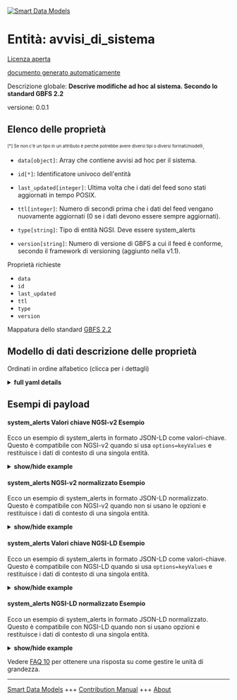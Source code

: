 <!-- 10-Header -->  
[![Smart Data Models](https://smartdatamodels.org/wp-content/uploads/2022/01/SmartDataModels_logo.png "Logo")](https://smartdatamodels.org)  
Entità: avvisi_di_sistema  
=========================<!-- /10-Header -->  
<!-- 15-License -->  
[Licenza aperta](https://github.com/smart-data-models//dataModel.GBFS/blob/master/system_alerts/LICENSE.md)  
[documento generato automaticamente](https://docs.google.com/presentation/d/e/2PACX-1vTs-Ng5dIAwkg91oTTUdt8ua7woBXhPnwavZ0FxgR8BsAI_Ek3C5q97Nd94HS8KhP-r_quD4H0fgyt3/pub?start=false&loop=false&delayms=3000#slide=id.gb715ace035_0_60)  
<!-- /15-License -->  
<!-- 20-Description -->  
Descrizione globale: **Descrive modifiche ad hoc al sistema. Secondo lo standard GBFS 2.2**  
versione: 0.0.1  
<!-- /20-Description -->  
<!-- 30-PropertiesList -->  

## Elenco delle proprietà  

<sup><sub>[*] Se non c'è un tipo in un attributo è perché potrebbe avere diversi tipi o diversi formati/modelli</sub></sup>.  
- `data[object]`: Array che contiene avvisi ad hoc per il sistema.  	  
- `id[*]`: Identificatore univoco dell'entità  - `last_updated[integer]`: Ultima volta che i dati del feed sono stati aggiornati in tempo POSIX.  - `ttl[integer]`: Numero di secondi prima che i dati del feed vengano nuovamente aggiornati (0 se i dati devono essere sempre aggiornati).  - `type[string]`: Tipo di entità NGSI. Deve essere system_alerts  - `version[string]`: Numero di versione di GBFS a cui il feed è conforme, secondo il framework di versioning (aggiunto nella v1.1).  <!-- /30-PropertiesList -->  
<!-- 35-RequiredProperties -->  
Proprietà richieste  
- `data`  - `id`  - `last_updated`  - `ttl`  - `type`  - `version`  <!-- /35-RequiredProperties -->  
<!-- 40-RequiredProperties -->  
Mappatura dello standard [GBFS 2.2](https://github.com/NABSA/gbfs/blob/v2.2/gbfs.md)  
<!-- /40-RequiredProperties -->  
<!-- 50-DataModelHeader -->  
## Modello di dati descrizione delle proprietà  
Ordinati in ordine alfabetico (clicca per i dettagli)  
<!-- /50-DataModelHeader -->  
<!-- 60-ModelYaml -->  
<details><summary><strong>full yaml details</strong></summary>    
```yaml  
system_alerts:    
  description: Describes ad-hoc changes to the system. According to the Standard GBFS 2.2    
  properties:    
    data:    
      description: Array that contains ad-hoc alerts for the system.    
      properties:    
        alerts:    
          items:    
            properties:    
              alert_id:    
                description: Identifier for this alert.    
                type: string    
              description:    
                description: Detailed description of the alert.    
                type: string    
              last_updated:    
                description: Indicates the last time the info for the alert was updated.    
                minimum: 1450155600    
                type: number    
              region_ids:    
                description: Array of identifiers of the regions for which this alert applies.    
                items:    
                  type: string    
                type: array    
              station_ids:    
                description: Array of identifiers of the stations for which this alert applies.    
                items:    
                  type: string    
                type: array    
              summary:    
                description: A short summary of this alert to be displayed to the customer.    
                type: string    
              times:    
                additionalItems: false    
                description: Array of objects indicating when the alert is in effect.    
                items:    
                  properties:    
                    end:    
                      description: End time of the alert.    
                      minimum: 1450155600    
                      type: number    
                    start:    
                      description: Start time of the alert.    
                      minimum: 1450155600    
                      type: number    
                  type: object    
                required:    
                  - start    
                type: array    
              type:    
                description: Type of alert.    
                enum:    
                  - system_closure    
                  - station_closure    
                  - station_move    
                  - other    
                type: string    
              url:    
                description: URL where the customer can learn more information about this alert.    
                format: uri    
                type: string    
            required:    
              - alert_id    
              - type    
              - summary    
            type: object    
          type: array    
      required:    
        - alerts    
      type: object    
      x-ngsi:    
        type: Property    
    id:    
      anyOf:    
        - description: Identifier format of any NGSI entity    
          maxLength: 256    
          minLength: 1    
          pattern: ^[\w\-\.\{\}\$\+\*\[\]`|~^@!,:\\]+$    
          type: string    
          x-ngsi:    
            type: Property    
        - description: Identifier format of any NGSI entity    
          format: uri    
          type: string    
          x-ngsi:    
            type: Property    
      description: Unique identifier of the entity    
      x-ngsi:    
        type: Property    
    last_updated:    
      description: Last time the data in the feed was updated in POSIX time.    
      minimum: 1450155600    
      type: integer    
      x-ngsi:    
        type: Property    
    ttl:    
      description: Number of seconds before the data in the feed will be updated again (0 if the data should always be refreshed).    
      minimum: 0    
      type: integer    
      x-ngsi:    
        type: Property    
    type:    
      description: NGSI entity type. It has to be system_alerts    
      enum:    
        - system_alerts    
      type: string    
      x-ngsi:    
        type: Property    
    version:    
      description: 'GBFS version number to which the feed conforms, according to the versioning framework (added in v1.1).'    
      enum:    
        - 1.1-RC    
        - 1.1    
        - 2.0-RC    
        - 2.0    
        - 2.1-RC    
        - 2.1-RC2    
        - 2.1    
        - 2.2    
        - 3.0-RC    
        - 3.0    
      type: string    
      x-ngsi:    
        type: Property    
  required:    
    - last_updated    
    - ttl    
    - version    
    - data    
    - id    
    - type    
  type: object    
  x-derived-from: https://github.com/NABSA/gbfs/blob/v2.2/gbfs.md    
  x-disclaimer: 'Redistribution and use in source and binary forms, with or without modification, are permitted  provided that the license conditions are met. Copyleft (c) 2022 Contributors to Smart Data Models Program'    
  x-license-url: https://github.com/smart-data-models/dataModel.GBFS/blob/master/system_alerts/LICENSE.md    
  x-model-schema: https://smart-data-models.github.io/dataModel.GBFS/system_alerts/schema.json    
  x-model-tags: GBFS    
  x-version: 0.0.1    
```  
</details>    
<!-- /60-ModelYaml -->  
<!-- 70-MiddleNotes -->  
<!-- /70-MiddleNotes -->  
<!-- 80-Examples -->  
## Esempi di payload  
#### system_alerts Valori chiave NGSI-v2 Esempio  
Ecco un esempio di system_alerts in formato JSON-LD come valori-chiave. Questo è compatibile con NGSI-v2 quando si usa `options=keyValues` e restituisce i dati di contesto di una singola entità.  
<details><summary><strong>show/hide example</strong></summary>    
```json  
{  
  "id": "urn:ngsi-ld:system_alerts:id:FNNO:60592292",  
  "type": "system_alerts",  
  "last_updated": 1604198100,  
  "ttl": 60,  
  "version": "3.0",  
  "data": {  
    "alerts": [  
      {  
        "alert_id": "21",  
        "type": "station_closure",  
        "station_ids": [  
          "123",  
          "456",  
          "789"  
        ],  
        "times": [  
          {  
            "start": 1604448000,  
            "end": 1604674800  
          }  
        ],  
        "url": "https://example.com/more-info",  
        "summary": "Disruption of Service",  
        "description": "The three stations on Broadway will be out of service from 12:00am Nov 3 to 3:00pm Nov 6th to accommodate road work",  
        "last_updated": 1604519393  
      }  
    ]  
  }  
}  
```  
</details>  
#### system_alerts NGSI-v2 normalizzato Esempio  
Ecco un esempio di system_alerts in formato JSON-LD normalizzato. Questo è compatibile con NGSI-v2 quando non si usano le opzioni e restituisce i dati di contesto di una singola entità.  
<details><summary><strong>show/hide example</strong></summary>    
```json  
{  
  "id": "urn:ngsi-ld:system_alerts:id:FNNO:60592292",  
  "type": "system_alerts",  
  "last_updated": {  
    "type": "Number",  
    "value": 1604198100  
  },  
  "ttl": {  
    "type": "Number",  
    "value": 60  
  },  
  "version": {  
    "type": "Text",  
    "value": "3.0"  
  },  
  "data": {  
    "type": "StructuredValue",  
    "value": {  
      "alerts": [  
        {  
          "alert_id": "21",  
          "type": "station_closure",  
          "station_ids": [  
            "123",  
            "456",  
            "789"  
          ],  
          "times": [  
            {  
              "start": 1604448000,  
              "end": 1604674800  
            }  
          ],  
          "url": "https://example.com/more-info",  
          "summary": "Disruption of Service",  
          "description": "The three stations on Broadway will be out of service from 12:00am Nov 3 to 3:00pm Nov 6th to accommodate road work",  
          "last_updated": 1604519393  
        }  
      ]  
    }  
  },  
  "@context": [  
    "https://smartdatamodels.org/context.jsonld"  
  ]  
}  
```  
</details>  
#### system_alerts Valori chiave NGSI-LD Esempio  
Ecco un esempio di system_alerts in formato JSON-LD come valori-chiave. Questo è compatibile con NGSI-LD quando si usa `options=keyValues` e restituisce i dati di contesto di una singola entità.  
<details><summary><strong>show/hide example</strong></summary>    
```json  
{  
    "id": "urn:ngsi-ld:system_alerts:id:FNNO:60592292",  
    "type": "system_alerts",  
    "last_updated": 1604198100,  
    "ttl": 60,  
    "version": "3.0",  
    "data": {  
        "alerts": [  
            {  
                "alert_id": "21",  
                "type": "station_closure",  
                "station_ids": [  
                    "123",  
                    "456",  
                    "789"  
                ],  
                "times": [  
                    {  
                        "start": 1604448000,  
                        "end": 1604674800  
                    }  
                ],  
                "url": "https://example.com/more-info",  
                "summary": "Disruption of Service",  
                "description": "The three stations on Broadway will be out of service from 12:00am Nov 3 to 3:00pm Nov 6th to accommodate road work",  
                "last_updated": 1604519393  
            }  
        ]  
    },  
    "@context": [  
        "https://smartdatamodels.org/context.jsonld",  
        "https://raw.githubusercontent.com/smart-data-models/dataModel.GBFS/master/context.jsonld"  
    ]  
}  
```  
</details>  
#### system_alerts NGSI-LD normalizzato Esempio  
Ecco un esempio di system_alerts in formato JSON-LD normalizzato. Questo è compatibile con NGSI-LD quando non si usano opzioni e restituisce i dati di contesto di una singola entità.  
<details><summary><strong>show/hide example</strong></summary>    
```json  
{  
    "id": "urn:ngsi-ld:system_alerts:id:FNNO:60592292",  
    "type": "system_alerts",  
    "last_updated": {  
        "type": "Property",  
        "value": 1604198100  
    },  
    "ttl": {  
        "type": "Property",  
        "value": 60  
    },  
    "version": {  
        "type": "Property",  
        "value": "3.0"  
    },  
    "data": {  
        "type": "Property",  
        "value": {  
            "alerts": [  
                {  
                    "alert_id": "21",  
                    "type": "station_closure",  
                    "station_ids": [  
                        "123",  
                        "456",  
                        "789"  
                    ],  
                    "times": [  
                        {  
                            "start": 1604448000,  
                            "end": 1604674800  
                        }  
                    ],  
                    "url": "https://example.com/more-info",  
                    "summary": "Disruption of Service",  
                    "description": "The three stations on Broadway will be out of service from 12:00am Nov 3 to 3:00pm Nov 6th to accommodate road work",  
                    "last_updated": 1604519393  
                }  
            ]  
        }  
    },  
    "@context": [  
        "https://smartdatamodels.org/context.jsonld",  
        "https://raw.githubusercontent.com/smart-data-models/dataModel.GBFS/master/context.jsonld"  
    ]  
}  
```  
</details><!-- /80-Examples -->  
<!-- 90-FooterNotes -->  
<!-- /90-FooterNotes -->  
<!-- 95-Units -->  
Vedere [FAQ 10](https://smartdatamodels.org/index.php/faqs/) per ottenere una risposta su come gestire le unità di grandezza.  
<!-- /95-Units -->  
<!-- 97-LastFooter -->  
---  
[Smart Data Models](https://smartdatamodels.org) +++ [Contribution Manual](https://bit.ly/contribution_manual) +++ [About](https://bit.ly/Introduction_SDM)<!-- /97-LastFooter -->  
